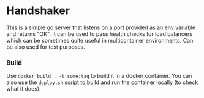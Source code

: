# Handshaker

This is a simple go server that listens on a port provided as an env variable and returns "OK". It can be used to pass health checks for load balancers which can be sometimes quite useful in multicontainer environments.
Can be also used for test purposes.

### Build
Use `docker build . -t some:tag` to build it in a docker container. 
You can also use the `deploy.sh` script to build and run the container locally (to check what it does). 
